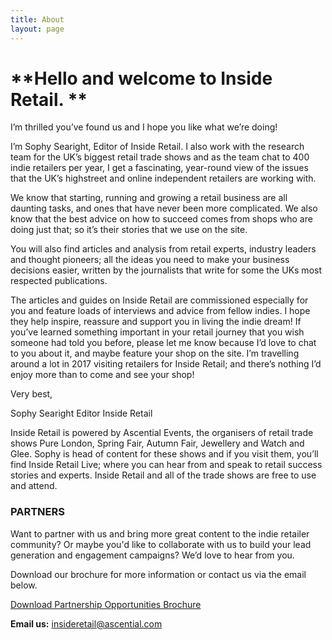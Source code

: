 ```yaml
---
title: About
layout: page
---
```


# **Hello and welcome to Inside Retail. **

I’m thrilled you’ve found us and I hope you like what we’re doing! 

I’m Sophy Searight, Editor of Inside Retail. I also work with the research team for the UK’s biggest retail trade shows and as the team chat to 400 indie retailers per year, I get a fascinating, year-round view of the issues that the UK’s highstreet and online independent retailers are working with. 

We know that starting, running and growing a retail business are all daunting tasks, and ones that have never been more complicated. We also know that the best advice on how to succeed comes from shops who are doing just that; so it’s their stories that we use on the site.

You will also find articles and analysis from retail experts, industry leaders and thought pioneers; all the ideas you need to make your business decisions easier, written by the journalists that write for some the UKs most respected publications. 

The articles and guides on Inside Retail are commissioned especially for you and feature loads of interviews and advice from fellow indies. I hope they help inspire, reassure and support you in living the indie dream! If you’ve learned something important in your retail journey that you wish someone had told you before, please let me know because I’d love to chat to you about it, and maybe feature your shop on the site. I’m travelling around a lot in 2017 visiting retailers for Inside Retail; and there’s nothing I’d enjoy more than to come and see your shop!

Very best,

Sophy Searight
Editor
Inside Retail


Inside Retail is powered by Ascential Events, the organisers of retail trade shows Pure London, Spring Fair, Autumn Fair, Jewellery and Watch and Glee. Sophy is head of content for these shows and if you visit them, you’ll find Inside Retail Live; where you can hear from and speak to retail success stories and experts. Inside Retail and all of the trade shows are free to use and attend. 


### **PARTNERS**

Want to partner with us and bring more great content to the indie retailer community? Or maybe you'd like to collaborate with us to build your lead generation and engagement campaigns? 
We’d love to hear from you.

Download our brochure for more information or contact us via the email below. 

<a href="/uploads/IR%20Partner%20Opportunities%202017.pdf" class="button">Download Partnership Opportunities Brochure</a>

**Email us:** [insideretail@ascential.com](mailto:insideretail@ascential.com)